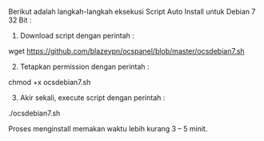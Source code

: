 Berikut adalah langkah-langkah eksekusi Script Auto Install untuk Debian 7 32 Bit :

1. Download script dengan perintah :

wget https://github.com/blazevpn/ocspanel/blob/master/ocsdebian7.sh

2. Tetapkan permission dengan perintah :

chmod +x ocsdebian7.sh

3. Akir sekali, execute script dengan perintah :

./ocsdebian7.sh

Proses menginstall memakan waktu lebih kurang 3 – 5 minit.
